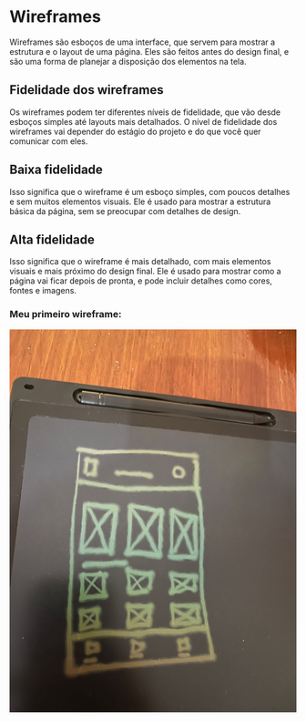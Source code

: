 # Wireframes
Wireframes são esboços de uma interface, que servem para mostrar a estrutura e o layout de uma página. Eles são feitos antes do design final, e são uma forma de planejar a disposição dos elementos na tela.

## Fidelidade dos wireframes
Os wireframes podem ter diferentes níveis de fidelidade, que vão desde esboços simples até layouts mais detalhados. O nível de fidelidade dos wireframes vai depender do estágio do projeto e do que você quer comunicar com eles.

## Baixa fidelidade
Isso significa que o wireframe é um esboço simples, com poucos detalhes e sem muitos elementos visuais. Ele é usado para mostrar a estrutura básica da página, sem se preocupar com detalhes de design.

## Alta fidelidade
Isso significa que o wireframe é mais detalhado, com mais elementos visuais e mais próximo do design final. Ele é usado para mostrar como a página vai ficar depois de pronta, e pode incluir detalhes como cores, fontes e imagens.

### Meu primeiro wireframe:
![alt text](image-2.png)


